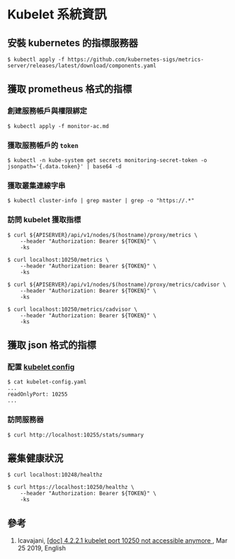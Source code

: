 # Kubelet 系統資訊

## 安裝 kubernetes 的指標服務器

```
$ kubectl apply -f https://github.com/kubernetes-sigs/metrics-server/releases/latest/download/components.yaml
```


## 獲取 prometheus 格式的指標

### 創建服務帳戶與權限綁定

```
$ kubectl apply -f monitor-ac.md
```

### 獲取服務帳戶的 `token`

```
$ kubectl -n kube-system get secrets monitoring-secret-token -o jsonpath='{.data.token}' | base64 -d
```

### 獲取叢集連線字串

```
$ kubectl cluster-info | grep master | grep -o "https://.*"
```

### 訪問 kubelet 獲取指標

```
$ curl ${APISERVER}/api/v1/nodes/$(hostname)/proxy/metrics \
    --header "Authorization: Bearer ${TOKEN}" \
    -ks
```

```
$ curl localhost:10250/metrics \
    --header "Authorization: Bearer ${TOKEN}" \
    -ks
```

```
$ curl ${APISERVER}/api/v1/nodes/$(hostname)/proxy/metrics/cadvisor \
    --header "Authorization: Bearer ${TOKEN}" \
    -ks
```

```
$ curl localhost:10250/metrics/cadvisor \
    --header "Authorization: Bearer ${TOKEN}" \
    -ks
```

## 獲取 json 格式的指標

### 配置 [kubelet config][1]

```
$ cat kubelet-config.yaml
...
readOnlyPort: 10255
...
```

### 訪問服務器

```
$ curl http://localhost:10255/stats/summary
```

## 叢集健康狀況

```
$ curl localhost:10248/healthz
```

```
$ curl https://localhost:10250/healthz \
    --header "Authorization: Bearer ${TOKEN}" \
    -ks
```

## 參考

1. lcavajani, [[doc] 4.2.2.1 kubelet port 10250 not accessible anymore ](https://github.com/SUSE/doc-caasp/issues/166#issuecomment-476191064), Mar 25 2019, English

[1]: https://kubernetes.io/docs/reference/command-line-tools-reference/kubelet/ "kubelet config"
